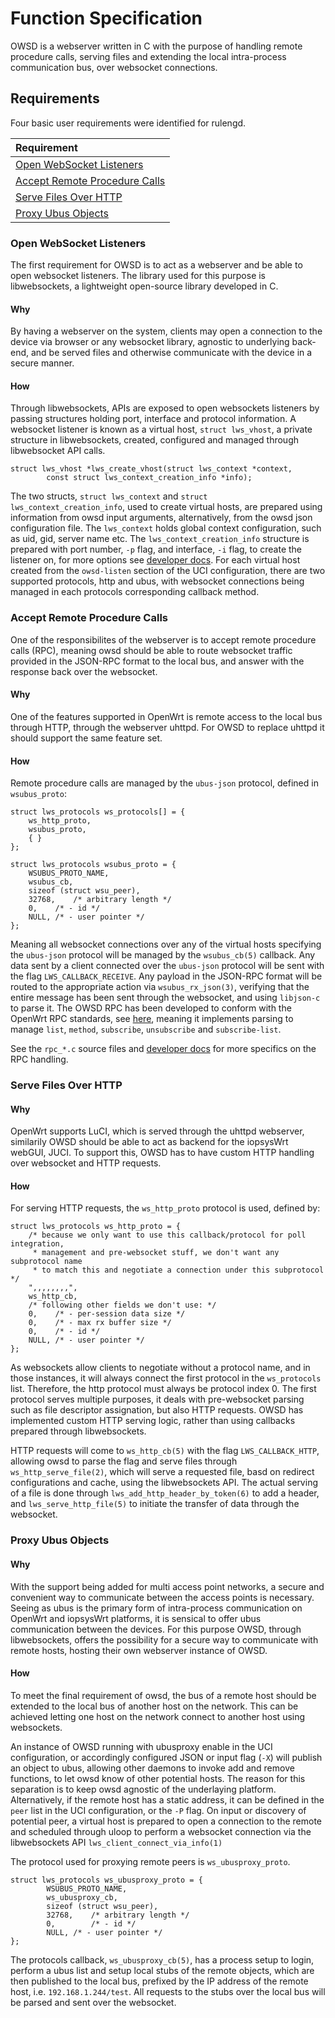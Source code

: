 # Function Specification

OWSD is a webserver written in C with the purpose of handling remote procedure
calls, serving files and extending the local intra-process communication bus,
over websocket connections.

## Requirements

Four basic user requirements were identified for rulengd.

| Requirement												        |
| :---														        |
| [Open WebSocket Listeners](#open_websocket_listeners)		        |
| [Accept Remote Procedure Calls](#accept_remote_procedure_calls) 	|
| [Serve Files Over HTTP](#serve_files_over_http)       			|
| [Proxy Ubus Objects](#proxy_ubus_objects)     					|

### Open WebSocket Listeners

The first requirement for OWSD is to act as a webserver and be able to open
websocket listeners. The library used for this purpose is libwebsockets, a
lightweight open-source library developed in C.

#### Why

By having a webserver on the system, clients may open a connection to the
device via browser or any websocket library, agnostic to underlying back-end,
and be served files and otherwise communicate with the device in a secure
manner.

#### How

Through libwebsockets, APIs are exposed to open websockets listeners by passing
structures holding port, interface and protocol information. A websocket
listener is known as a virtual host, `struct lws_vhost`, a private structure in
libwebsockets, created, configured and managed through libwebsocket API calls.

```
struct lws_vhost *lws_create_vhost(struct lws_context *context,
        const struct lws_context_creation_info *info);
```

The two structs, `struct lws_context` and `struct lws_context_creation_info`,
used to create virtual hosts, are prepared using information from owsd
input arguments, alternatively, from the owsd json configuration file. The
`lws_context` holds global context configuration, such as uid, gid, server name
etc. The `lws_context_creation_info` structure is prepared with port number,
`-p` flag, and interface, `-i` flag, to create the listener on, for more options
see [developer docs](#./README.md). For each virtual host created from the
`owsd-listen` section of the UCI configuration, there are two supported
protocols, http and ubus, with websocket connections being managed in each
protocols corresponding callback method.

### Accept Remote Procedure Calls

One of the responsibilites of the webserver is to accept remote procedure calls
(RPC), meaning owsd should be able to route websocket traffic provided in the
JSON-RPC format to the local bus, and answer with the response back over the
websocket.

#### Why

One of the features supported in OpenWrt is remote access to the local bus
through HTTP, through the webserver uhttpd. For OWSD to replace uhttpd it should
support the same feature set.

#### How

Remote procedure calls are managed by the `ubus-json` protocol, defined in
`wsubus_proto`:

```
struct lws_protocols ws_protocols[] = {
    ws_http_proto,
    wsubus_proto,
    { }
};
```
```
struct lws_protocols wsubus_proto = {
	WSUBUS_PROTO_NAME,
	wsubus_cb,
	sizeof (struct wsu_peer),
	32768,    /* arbitrary length */
	0,    /* - id */
	NULL, /* - user pointer */
};
```
Meaning all websocket connections over any of the virtual hosts specifying the
`ubus-json` protocol will be managed by the `wsubus_cb(5)` callback. Any data
sent by a client connected over the `ubus-json` protocol will be sent with the
flag `LWS_CALLBACK_RECEIVE`. Any payload in the JSON-RPC format will be
routed to the appropriate action via `wsubus_rx_json(3)`, verifying that the
entire message has been sent through the websocket, and using `libjson-c` to
parse it. The OWSD RPC has been developed to conform with the OpenWrt RPC
standards, see [here](#https://oldwiki.archive.openwrt.org/doc/techref/ubus#access_to_ubus_over_http),
meaning it implements parsing to manage `list`, `method`, `subscribe`,
`unsubscribe` and `subscribe-list`.

See the `rpc_*.c` source files and [developer docs](#./README.md) for more
specifics on the RPC handling.

### Serve Files Over HTTP

#### Why

OpenWrt supports LuCI, which is served through the uhttpd webserver, similarily
OWSD should be able to act as backend for the iopsysWrt webGUI, JUCI. To
support this, OWSD has to have custom HTTP handling over websocket and HTTP
requests.

#### How

For serving HTTP requests, the `ws_http_proto` protocol is used, defined by:

```
struct lws_protocols ws_http_proto = {
	/* because we only want to use this callback/protocol for poll integration,
	 * management and pre-websocket stuff, we don't want any subprotocol name
	 * to match this and negotiate a connection under this subprotocol */
	",,,,,,,,",
	ws_http_cb,
	/* following other fields we don't use: */
	0,    /* - per-session data size */
	0,    /* - max rx buffer size */
	0,    /* - id */
	NULL, /* - user pointer */
};
```

As websockets allow clients to negotiate without a protocol name, and in those
instances, it will always connect the first protocol in the `ws_protocols` list.
Therefore, the http protocol must always be protocol index 0. The first protocol
serves multiple purposes, it deals with pre-websocket parsing such as file
descriptor assignation, but also HTTP requests. OWSD has implemented custom
HTTP serving logic, rather than using callbacks prepared through libwebsockets.

HTTP requests will come to `ws_http_cb(5)` with the flag `LWS_CALLBACK_HTTP`,
allowing owsd to parse the flag and serve files through `ws_http_serve_file(2)`,
which will serve a requested file, basd on redirect configurations and cache,
using the libwebsockets API. The actual serving of a file is done through
`lws_add_http_header_by_token(6)` to add a header, and `lws_serve_http_file(5)`
to initiate the transfer of data through the websocket.


### Proxy Ubus Objects

#### Why

With the support being added for multi access point networks, a secure and
convenient way to communicate between the access points is necessary. Seeing
as ubus is the primary form of intra-process communication on OpenWrt and
iopsysWrt platforms, it is sensical to offer ubus communication between the
devices. For this purpose OWSD, through libwebsockets, offers the possibility
for a secure way to communicate with remote hosts, hosting their own webserver
instance of OWSD.

#### How

To meet the final requirement of owsd, the bus of a remote host should be
extended to the local bus of another host on the network. This can be achieved
letting one host on the network connect to another host using
websockets.

An instance of OWSD running with ubusproxy enable in the UCI configuration, or
accordingly configured JSON or input flag (`-X`) will publish an object to ubus,
allowing other daemons to invoke add and remove functions, to let owsd know of
other potential hosts. The reason for this separation is to keep owsd agnostic
of the underlaying platform. Alternatively, if the remote host has a static
address, it can be defined in the `peer` list in the UCI configuration, or the
`-P` flag. On input or discovery of potential peer, a virtual host is prepared
to open a connection to the remote and scheduled through uloop to perform a
websocket connection via the libwebsockets API `lws_client_connect_via_info(1)`

The protocol used for proxying remote peers is `ws_ubusproxy_proto`.

```
struct lws_protocols ws_ubusproxy_proto = {
        WSUBUS_PROTO_NAME,
        ws_ubusproxy_cb,
        sizeof (struct wsu_peer),
        32768,    /* arbitrary length */
        0,        /* - id */
        NULL, /* - user pointer */
};
```

The protocols callback, `ws_ubusproxy_cb(5)`, has a process setup to login,
perform a ubus list and setup local stubs of the remote objects, which are then
published to the local bus, prefixed by the IP address of the remote host, i.e.
`192.168.1.244/test`. All requests to the stubs over the local bus will be
parsed and sent over the websocket.

